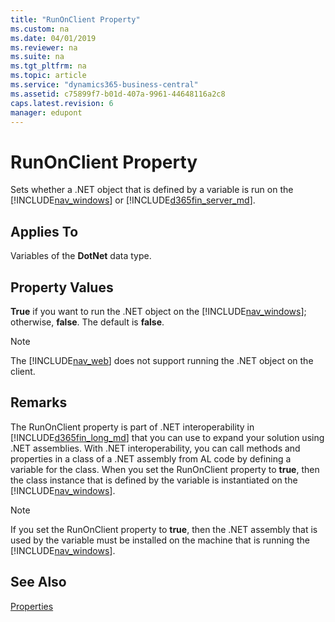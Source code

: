 ```yaml
---
title: "RunOnClient Property"
ms.custom: na
ms.date: 04/01/2019
ms.reviewer: na
ms.suite: na
ms.tgt_pltfrm: na
ms.topic: article
ms.service: "dynamics365-business-central"
ms.assetid: c75899f7-b01d-407a-9961-44648116a2c8
caps.latest.revision: 6
manager: edupont
---
```

# RunOnClient Property
Sets whether a .NET object that is defined by a variable is run on the [!INCLUDE[nav_windows](../includes/nav_windows_md.md)] or [!INCLUDE[d365fin_server_md](../includes/d365fin_server_md.md)].  

## Applies To  
 Variables of the **DotNet** data type.  

## Property Values  
 **True** if you want to run the .NET object on the [!INCLUDE[nav_windows](../includes/nav_windows_md.md)]; otherwise, **false**. The default is **false**.  

> [!NOTE]  
>  The [!INCLUDE[nav_web](../includes/nav_web_md.md)] does not support running the .NET object on the client.  

## Remarks  
 The RunOnClient property is part of .NET interoperability in [!INCLUDE[d365fin_long_md](../includes/d365fin_long_md.md)] that you can use to expand your solution using .NET assemblies. With .NET interoperability, you can call methods and properties in a class of a .NET assembly from AL code by defining a variable for the class. When you set the RunOnClient property to **true**, then the class instance that is defined by the variable is instantiated on the [!INCLUDE[nav_windows](../includes/nav_windows_md.md)].  

> [!NOTE]  
>  If you set the RunOnClient property to **true**, then the .NET assembly that is used by the variable must be installed on the machine that is running the [!INCLUDE[nav_windows](../includes/nav_windows_md.md)].  
<!--
## See Also  
 [Extending Microsoft Dynamics NAV Using Microsoft .NET Framework Interoperability](Extending-Microsoft-Dynamics-NAV-Using-Microsoft-.NET-Framework-Interoperability.md)   
 [How to: Call .NET Framework Types From AL Code](How-to-Call-.NET-Framework-Types-From-AL-Code.md)
-->

## See Also
[Properties](devenv-properties.md)
